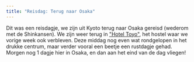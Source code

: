 ```yaml
---
title: "Reisdag: Terug naar Osaka"
---
```


Dit was een reisdagje, we zijn uit Kyoto terug naar Osaka gereisd (wederom met
de Shinkansen). We zijn weer terug in ["Hotel Toyo"](https://goo.gl/maps/v4Z19uzMwJQ2),
het hostel waar we vorige week ook verbleven. Deze middag nog even wat
rondgelopen in het drukke centrum, maar verder vooral een beetje een rustdagje
gehad. Morgen nog 1 dagje hier in Osaka, en dan aan het eind van de dag vliegen!
